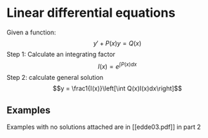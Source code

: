 # Linear differential equations
Given a function:
$$y' + P(x)y = Q(x)$$
Step 1: Calculate an integrating factor
$$I(x) = e^{\int P(x)dx}$$
Step 2: calculate general solution
$$y = \frac1{I(x)}\left[\int Q(x)I(x)dx\right]$$

## Examples
Examples with no solutions attached are in [[edde03.pdf]] in part 2
